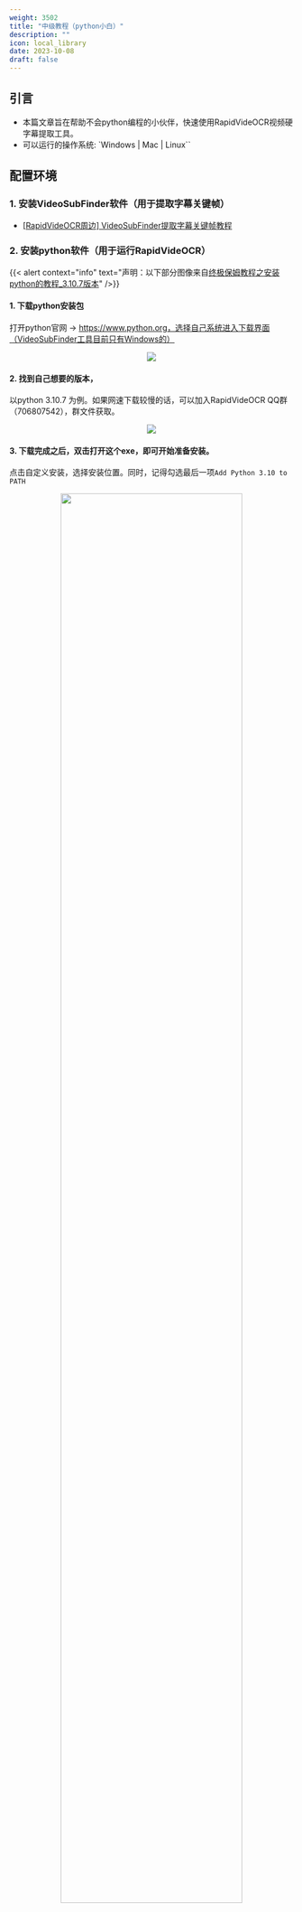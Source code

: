 ```yaml
---
weight: 3502
title: "中级教程（python小白）"
description: ""
icon: local_library
date: 2023-10-08
draft: false
---
```


## 引言
- 本篇文章旨在帮助不会python编程的小伙伴，快速使用RapidVideOCR视频硬字幕提取工具。
- 可以运行的操作系统: `Windows | Mac | Linux``

## 配置环境
### 1. 安装VideoSubFinder软件（用于提取字幕关键帧）
-  [[RapidVideOCR周边] VideoSubFinder提取字幕关键帧教程](https://blog.csdn.net/shiwanghualuo/article/details/129174857?spm=1001.2014.3001.5501)

### 2. 安装python软件（用于运行RapidVideOCR）
{{< alert context="info" text="声明：以下部分图像来自[终极保姆教程之安装python的教程_3.10.7版本](https://www.cnblogs.com/zyc-666/p/16689739.html)" />}}

#### 1. 下载python安装包
打开python官网 → https://www.python.org，选择自己系统进入下载界面（VideoSubFinder工具目前只有Windows的）
<div align="center">
    <img src="https://camo.githubusercontent.com/0e8df5aedcb7ef493c9330db04e87a7b588300957c662386737c1f3852df7582/68747470733a2f2f696d672d626c6f672e6373646e696d672e636e2f38616462323364653731663334626665396139323337376130343961373731342e706e67237069635f63656e746572">
</div>

#### 2. 找到自己想要的版本，
以python 3.10.7 为例。如果网速下载较慢的话，可以加入RapidVideOCR QQ群（706807542），群文件获取。
<div align="center">
    <img src="https://camo.githubusercontent.com/e208d3dcbe65b4b7e70d9b4aac83cb1ddc534d997777e5cddb3d6a38ed8ab7ae/68747470733a2f2f696d672d626c6f672e6373646e696d672e636e2f61383330613232366539613234373435623038373963313166653263363034332e706e67237069635f63656e746572">
</div>

#### 3. 下载完成之后，双击打开这个exe，即可开始准备安装。
点击自定义安装，选择安装位置。同时，记得勾选最后一项`Add Python 3.10 to PATH`
<div align="center">
    <img src="https://camo.githubusercontent.com/31e44a4651201b39f9674a2bc3e5d8e82419cc73d681de6c29514003c2c0beae/68747470733a2f2f696d672d626c6f672e6373646e696d672e636e2f65336336663939343966343934663665396266343832313632663662383764612e706e67237069635f63656e746572" width="80%">
</div>

#### 4. 直接点击下一步
<div align="center">
    <img src="https://camo.githubusercontent.com/6d2acb7814c8e924305e1941d55cbc33e2d24476b72b7d64a4fc2ed7542e4b25/68747470733a2f2f696d672d626c6f672e6373646e696d672e636e2f39636638363533616135333934303666623732336163303165616439396165652e706e67237069635f63656e746572" width="80%">
</div>

#### 5. 勾选改路径
<div align="center">
    <img src="https://camo.githubusercontent.com/41018f5856ede2ac02ca80a270a41a1449f16a40c1ec837235f1cd47aadd1067/68747470733a2f2f696d672d626c6f672e6373646e696d672e636e2f36653463343038303766383534393231613334363365323133343365363938662e706e67237069635f63656e746572" width="80%">
</div>

#### 6. 点击Install，等待安装完毕即可。
<div align="center">
    <img src="https://camo.githubusercontent.com/0a9055c53a23bdb7dfc4f3b9682e09fd01f1d3ddd4f4e17c82845991cb91e7ce/68747470733a2f2f696d672d626c6f672e6373646e696d672e636e2f35313665613137333663663734343532623232656630663362636231363963612e706e67237069635f63656e746572" width="80%">
</div>

#### 7. `Win + r` 输入`cmd`，回车，进入命令窗口
<div align="center">
    <img src="https://camo.githubusercontent.com/845f93c9cbd1dc8ae02b49dd67a0b14ce817e07fbd6cdde76115fbf56e323ce3/68747470733a2f2f696d672d626c6f672e6373646e696d672e636e2f38623237343037303036643434383134383039336437356632346330663462622e706e67237069635f63656e746572" width="60%">
</div>

#### 8. 输入python，看是否出现类似下图样子，如出现，证明安装成功
<div align="center">
    <img src="https://camo.githubusercontent.com/9df67f9efb0d37683ced44085e9cb0cf6376f3b59ccaf66d7eb240ead51b0dd9/68747470733a2f2f696d672d626c6f672e6373646e696d672e636e2f61373461333166383733333834353362623863366138663831376164633138642e706e67237069635f63656e746572">
</div>

#### 9. 添加`Scripts`目录到环境变量中
-  `Win + q` 输入“编辑” → 点击**编辑系统环境变量**
    <div align="center">
        <img src="https://camo.githubusercontent.com/231e76a3857341f592e008257517cbd581b5b4b60164d1cea87af0e96eb1ff58/68747470733a2f2f696d672d626c6f672e6373646e696d672e636e2f34653338323466356338653534666431613538366638383765646133366336392e706e67237069635f63656e746572">
    </div>

- 打开**环境变量** → **用户变量** → **Path** → **编辑**
    <div align="center">
        <img src="https://camo.githubusercontent.com/72c01f68a20f3fe083dfeb61bb9004b8ae24b2d9ca4257b2cc341eae4e73fd53/68747470733a2f2f696d672d626c6f672e6373646e696d672e636e2f64613931373638326638643434363734623936656563333461303235666166642e706e67237069635f63656e746572">
    </div>

- 新建Python安装目录下的Script目录路径，如下图所示，记得点击保存哈。
<div align="center">
    <img src="https://camo.githubusercontent.com/28bd4e944f834d5e878db4c1e8b781698ffaa1ed09ccb29eed7d504dd37798e6/68747470733a2f2f696d672d626c6f672e6373646e696d672e636e2f37313736386539343466623634363036623364336165323961393265653566662e706e67237069635f63656e746572">
</div>

### 3. 安装RapidVideOCR工具
#### 1. `Win + r` 输入`cmd`，回车，进入命令窗口
<div align="center">
    <img src="https://camo.githubusercontent.com/f87a24d66de7a385e46a9dbd25940d4a735dc9b6f4cf36337adfc00785427b15/68747470733a2f2f696d672d626c6f672e6373646e696d672e636e2f62326230393839383264636534373865383730323766613730303934323966302e706e67237069635f63656e746572">
</div>

#### 2. 安装`rapid_videocr`
```bash {linenos=table}
pip install rapid_videocr -i https://pypi.tuna.tsinghua.edu.cn/simple/
```
<div align="center">
    <img src="https://camo.githubusercontent.com/154f1949fd26afedb1d577d01e1295c8f69279a04182b97f9da7092052e91888/68747470733a2f2f696d672d626c6f672e6373646e696d672e636e2f31363136636562633066356534363161626562653562323062623437366439322e706e67237069635f63656e746572">
</div>

#### 3. 测试是否安装成功，输入`rapid_videocr -h`,如果出现类似下图输出，则说明安装成功。
<div align="center">
    <img src="https://camo.githubusercontent.com/a785df6c909c40b260a3c5391827029b81f94d647b38c9dffec33a1fcfebb344/68747470733a2f2f696d672d626c6f672e6373646e696d672e636e2f62393464653664396262663934656330383939363566353336386532626437622e706e67237069635f63656e746572">
</div>

#### 4. 命令行使用
`Win + r` 输入`cmd`，回车，进入命令行窗口

```bash {linenos=table}
rapid_videocr -i RGBImages -s result -m concat
```
其中`RGBImages`为VideoSubFinder软件生成，可以自定义，例如：`G:\ProgramFiles\_self\RapidVideOCR\test_files\RGBImages` 等等。

<div align="center">
    <img src="https://camo.githubusercontent.com/621eee585dd7a13607e1afad6b61aea322c1e9441603b894211c448ceac0e60c/68747470733a2f2f696d672d626c6f672e6373646e696d672e636e2f35346132353539363130643434356238626265353234363635383464306234382e706e67237069635f63656e746572">
</div>

#### 5. 脚本使用
1. 在桌面上新建TXT文件，命名为`rapid_videocr.py`，注意后缀名改为`*.py`。
2. 用记事本打开，将以下代码拷贝到`rapid_videocr.py`里面
    ```python {linenos=table}
    from rapid_videocr import RapidVideOCR

    # RapidVideOCR有两个初始化参数
    # is_concat_rec: 是否用单张图识别，默认是False，也就是默认用单图识别
    # concat_batch: 叠图识别的图像张数，默认10，可自行调节
    # out_format: 输出格式选择，[srt, txt, all], 默认是 all
    # is_print_console: 是否打印结果，[0, 1], 默认是0，不打印
    extractor = RapidVideOCR(is_concat=False, out_format='all', is_print_console=False)

    rgb_dir = 'test_files/TXTImages'

    save_dir = 'result'
    extractor(rgb_dir, save_dir)
    ```
3. 更改`rgb_dir` 后面的目录为VideoSubFinder生成的`RGBImages`目录路径。
{{< tabs tabTotal="2">}}
{{% tab tabName="Windows下路径写法" %}}

```python {linenos=table}
rgb_dir = r'G:\ProgramFiles\_self\RapidVideOCR\test_files\RGBImages'
```

{{% /tab %}}
{{% tab tabName="Linux/Mac下路径写法" %}}

```python {linenos=table}
rgb_dir = 'test_files/TXTImages'
```

{{% /tab %}}
{{< /tabs >}}
4. `Win + r` 打开终端输入以下代码，回车执行即可。
    ```bash {linenos=table}
    $ cd Desktop
    $ python rapid_videocr.py
    ```
    <div align="center">
        <img src="https://camo.githubusercontent.com/4a6b1382cb984f9192d882203cc59affef8302570e8104659201be86a75c158c/68747470733a2f2f696d672d626c6f672e6373646e696d672e636e2f33323932623831616430313634326561396638316362373031396263333131382e706e67">
    </div>

